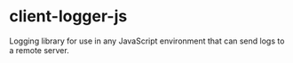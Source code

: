 # client-logger-js
Logging library for use in any JavaScript environment that can send logs to a remote server.
